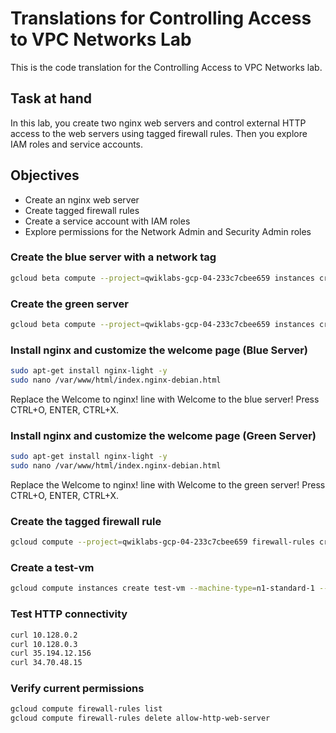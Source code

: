 # Translations for Controlling Access to VPC Networks Lab

This is the code translation for the Controlling Access to VPC Networks lab.

## Task at hand

In this lab, you create two nginx web servers and control external HTTP access to the web servers using tagged firewall rules. Then you explore IAM roles and service accounts.

## Objectives

- Create an nginx web server
- Create tagged firewall rules
- Create a service account with IAM roles
- Explore permissions for the Network Admin and Security Admin roles

### Create the blue server with a network tag

```bash
gcloud beta compute --project=qwiklabs-gcp-04-233c7cbee659 instances create blue --zone=us-central1-a --machine-type=e2-medium --subnet=default --network-tier=PREMIUM --maintenance-policy=MIGRATE --service-account=651018344613-compute@developer.gserviceaccount.com --scopes=https://www.googleapis.com/auth/devstorage.read_only,https://www.googleapis.com/auth/logging.write,https://www.googleapis.com/auth/monitoring.write,https://www.googleapis.com/auth/servicecontrol,https://www.googleapis.com/auth/service.management.readonly,https://www.googleapis.com/auth/trace.append --tags=web-server --image=debian-9-stretch-v20200902 --image-project=debian-cloud --boot-disk-size=10GB --boot-disk-type=pd-standard --boot-disk-device-name=blue --reservation-affinity=any
```

### Create the green server

```bash
gcloud beta compute --project=qwiklabs-gcp-04-233c7cbee659 instances create green --zone=us-central1-a --machine-type=e2-medium --subnet=default --network-tier=PREMIUM --maintenance-policy=MIGRATE --service-account=651018344613-compute@developer.gserviceaccount.com --scopes=https://www.googleapis.com/auth/devstorage.read_only,https://www.googleapis.com/auth/logging.write,https://www.googleapis.com/auth/monitoring.write,https://www.googleapis.com/auth/servicecontrol,https://www.googleapis.com/auth/service.management.readonly,https://www.googleapis.com/auth/trace.append --image=debian-9-stretch-v20200902 --image-project=debian-cloud --boot-disk-size=10GB --boot-disk-type=pd-standard --boot-disk-device-name=green --reservation-affinity=any
```

### Install nginx and customize the welcome page (Blue Server)

```bash
sudo apt-get install nginx-light -y
sudo nano /var/www/html/index.nginx-debian.html
```

Replace the Welcome to nginx! line with Welcome to the blue server!
Press CTRL+O, ENTER, CTRL+X.

### Install nginx and customize the welcome page (Green Server)

```bash
sudo apt-get install nginx-light -y
sudo nano /var/www/html/index.nginx-debian.html
```

Replace the Welcome to nginx! line with Welcome to the green server!
Press CTRL+O, ENTER, CTRL+X.

### Create the tagged firewall rule

```bash
gcloud compute --project=qwiklabs-gcp-04-233c7cbee659 firewall-rules create allow-http-web-server --direction=INGRESS --priority=1000 --network=default --action=ALLOW --rules=tcp:80 --source-ranges=0.0.0.0/0 --target-tags=web-server
```

### Create a test-vm

```bash
gcloud compute instances create test-vm --machine-type=n1-standard-1 --subnet=default --zone=us-central1-a
```

### Test HTTP connectivity

```bash
curl 10.128.0.2
curl 10.128.0.3
curl 35.194.12.156
curl 34.70.48.15
```

### Verify current permissions

```bash
gcloud compute firewall-rules list
gcloud compute firewall-rules delete allow-http-web-server
```
